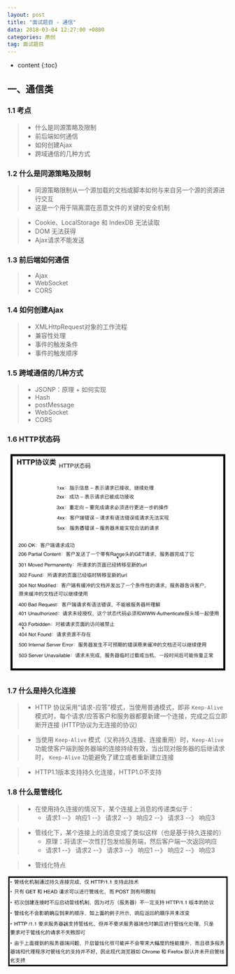 ```yaml
---
layout: post
title: "面试题目 - 通信"
data: 2018-03-04 12:27:00 +0800
categories: 原创
tag: 面试题目
---
```

* content
{:toc}

<!-- more -->



## 一、通信类

### 1.1 考点

> * 什么是同源策略及限制
> * 前后端如何通信
> * 如何创建Ajax
> * 跨域通信的几种方式

### 1.2 什么是同源策略及限制

> * 同源策略限制从一个源加载的文档或脚本如何与来自另一个源的资源进行交互
> * 这是一个用于隔离潜在恶意文件的关键的安全机制

> * Cookie、LocalStorage 和 IndexDB 无法读取
> * DOM 无法获得
> * Ajax请求不能发送

### 1.3 前后端如何通信

> * Ajax
> * WebSocket
> * CORS

### 1.4  如何创建Ajax

> * XMLHttpRequest对象的工作流程
> * 兼容性处理
> * 事件的触发条件
> * 事件的触发顺序

### 1.5 跨域通信的几种方式

> * JSONP：原理 + 如何实现
> * Hash
> * postMessage
> * WebSocket
> * CORS

### 1.6 HTTP状态码

![dom](/styles/images/interview/question/q-14.png)

### 1.7 什么是持久化连接

> * HTTP 协议采用“请求-应答”模式，当使用普通模式，即非 `Keep-Alive`模式时，每个请求/应答客户和服务器都要新建一个连接，完成之后立即断开连接
>   (HTTP协议为无连接的协议)

> * 当使用 `Keep-Alive` 模式（又称持久连接、连接重用）时，`Keep-Alive`功能使客户端到服务器端的连接持续有效，当出现对服务器的后继请求时，
>   `Keep-Alive` 功能避免了建立或者重新建立连接

> * HTTP1.1版本支持持久化连接，HTTP1.0不支持

### 1.8 什么是管线化


> * 在使用持久连接的情况下，某个连接上消息的传递类似于：
>   * 请求1 --》 响应1 --》 请求2 --》 响应2 --》 请求3 --》 响应3

> * 管线化下，某个连接上的消息变成了类似这样（也是基于持久连接的）
>   * 原理：将请求一次性打包发给服务端，然后客户端一次返回响应
>   * 请求1 --》 请求2 --》 请求3 --》 响应1 --》 响应2 --》 响应3

> * 管线化特点

![dom](/styles/images/interview/question/q-15.png)
